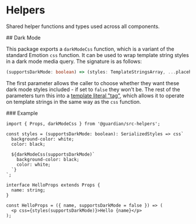 # Helpers

Shared helper functions and types used across all components.

## Dark Mode

This package exports a `darkModeCss` function, which is a variant of the standard Emotion `css` function. It can be used to wrap template string styles in a dark mode media query. The signature is as follows:

```ts
(supportsDarkMode: boolean) => (styles: TemplateStringsArray, ...placeholders: string[]) => SerializedStyles
```

The first parameter allows the caller to choose whether they want these dark mode styles included - if set to `false` they won't be. The rest of the parameters turn this into a [template literal "tag"](https://developer.mozilla.org/en-US/docs/Web/JavaScript/Reference/Template_literals#tagged_templates), which allows it to operate on template strings in the same way as the `css` function.

### Example

```tsx
import { Props, darkModeCss } from '@guardian/src-helpers';

const styles = (supportsDarkMode: boolean): SerializedStyles => css`
  background-color: white;
  color: black;

  ${darkModeCss(supportsDarkMode)`
    background-color: black;
    color: white;
  `}
`;

interface HelloProps extends Props {
  name: string;
}

const HelloProps = ({ name, supportsDarkMode = false }) => (
  <p css={styles(supportsDarkMode)}>Hello {name}</p>
);
```
